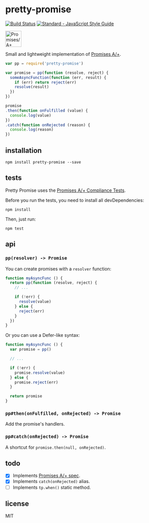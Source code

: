 # pretty-promise

[![Build Status](https://travis-ci.org/gsantiago/pretty-promise.svg?branch=master)](https://travis-ci.org/gsantiago/pretty-promise)
[![Standard - JavaScript Style Guide](https://img.shields.io/badge/code%20style-standard-brightgreen.svg)](http://standardjs.com/)

<a href="https://promisesaplus.com/">
  <img src="https://rawgit.com/promises-aplus/promises-spec/master/logo.svg" with="50" height="50" alt="Promises/A+ logo"
  title="Promises/A+ 1.0 compliant"/>
</a>

Small and lightweight implementation of [Promises A/+](https://promisesaplus.com).

```js
var pp = require('pretty-promise')

var promise = pp(function (resolve, reject) {
  someAsyncFunction(function (err, result) {
    if (err) return reject(err)
    resolve(result)
  })
})

promise
.then(function onFulfilled (value) {
  console.log(value)
})
.catch(function onRejected (reason) {
  console.log(reason)
})
```

## installation

`npm install pretty-promise --save`

## tests

Pretty Promise uses the [Promises A/+ Compliance Tests](https://github.com/promises-aplus/promises-tests).

Before you run the tests, you need to install all devDependencies:

`npm install`

Then, just run:

`npm test`

## api

### `pp(resolver) -> Promise`

You can create promises with a `resolver` function:

```js
function myAsyncFunc () {
  return pp(function (resolve, reject) {
    // ...

    if (!err) {
      resolve(value)
    } else {
      reject(err)
    }
  })
}
```

Or you can use a Defer-like syntax:

```js
function myAsyncFunc () {
  var promise = pp()

  // ...

  if (!err) {
    promise.resolve(value)
  } else {
    promise.reject(err)
  }

  return promise
}
```

### `pp#then(onFulfilled, onRejected) -> Promise`

Add the promise's handlers.

### `pp#catch(onRejected) -> Promise`

A shortcut for `promise.then(null, onRejected)`.

## todo

- [x] Implements [Promises A/+ spec](https://promisesaplus.com).
- [x] Implements `catch(onRejected)` alias.
- [ ] Implements `tp.when()` static method.

## license

MIT
